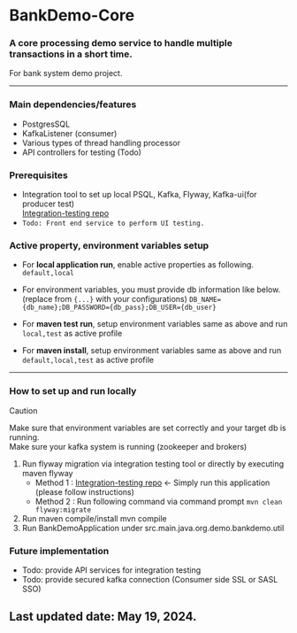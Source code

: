 # BankDemo-Core

### A core processing demo service to handle multiple transactions in a short time.

For bank system demo project.</br>

---
### Main dependencies/features
- PostgresSQL
- KafkaListener (consumer)
- Various types of thread handling processor
- API controllers for testing (Todo)

### Prerequisites

- Integration tool to set up local PSQL, Kafka, Flyway, Kafka-ui(for producer test)
  <br/>[Integration-testing repo](`https://github.com/MarcoBackman/integration-testing-tool.git`)
- `Todo: Front end service to perform UI testing.`

### Active property, environment variables setup

- For **local application run**, enable active properties as following.
`default,local`
- For environment variables, you must provide db information like below. (replace from `{...}` with your configurations)
`DB_NAME={db_name};DB_PASSWORD={db_pass};DB_USER={db_user}`

- For **maven test run**, setup environment variables same as above and run `local,test` as active profile

- For **maven install**, setup environment variables same as above and run `default,local,test` as active profile

---
### How to set up and run locally

> [!CAUTION] 
> Make sure that environment variables are set correctly and your target db is running. </br>
> Make sure your kafka system is running (zookeeper and brokers)

1. Run flyway migration via integration testing tool or directly by executing maven flyway
   - Method 1 : [Integration-testing repo](`https://github.com/MarcoBackman/integration-testing-tool.git`) &#8592; Simply run this application (please follow instructions)
   - Method 2 : Run following command via command prompt `mvn clean flyway:migrate`
2. Run maven compile/install mvn compile
3. Run BankDemoApplication under src.main.java.org.demo.bankdemo.util

### Future implementation
- Todo: provide API services for integration testing
- Todo: provide secured kafka connection (Consumer side SSL or SASL SSO)


Last updated date: May 19, 2024.
---
